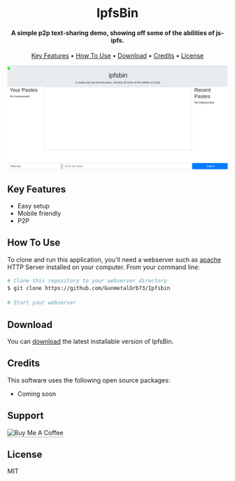 
<h1 align="center">
  <br>
  IpfsBin
  <br>
</h1>

<h4 align="center">A simple p2p text-sharing demo, showing off some of the abilities of js-ipfs.</h4>


  </a>
</p>

<p align="center">
  <a href="#key-features">Key Features</a> •
  <a href="#how-to-use">How To Use</a> •
  <a href="#download">Download</a> •
  <a href="#credits">Credits</a> •
  <a href="#license">License</a>
</p>

![screenshot](https://github.com/GunmetalOrb73/Ipfsbin/blob/main/Screenshots/Screenshot_desktop.png)

## Key Features

* Easy setup
* Mobile friendly
* P2P

## How To Use

To clone and run this application, you'll need a webserver such as [apache](https://httpd.apache.org/) HTTP Server installed on your computer. From your command line:

```bash
# Clone this repository to your webserver directory
$ git clone https://github.com/GunmetalOrb73/Ipfsbin

# Start your webserver
```




## Download

You can [download](https://github.com/GunmetalOrb73/Ipfsbin) the latest installable version of IpfsBin.


## Credits

This software uses the following open source packages:

* Coming soon

## Support

<img src="https://www.buymeacoffee.com/assets/img/custom_images/purple_img.png" alt="Buy Me A Coffee" style="height: 41px !important;width: 174px !important;box-shadow: 0px 3px 2px 0px rgba(190, 190, 190, 0.5) !important;-webkit-box-shadow: 0px 3px 2px 0px rgba(190, 190, 190, 0.5) !important;" ></a>



## License

MIT

